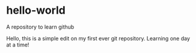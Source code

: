 # hello-world
A repository to learn github

Hello, this is a simple edit on my first ever git repository. 
Learning one day at a time!
